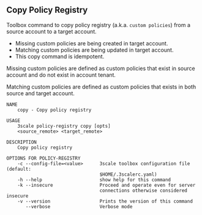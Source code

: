 ## Copy Policy Registry

Toolbox command to copy policy registry (a.k.a. `custom policies`) from a source account to a target account.
* Missing custom policies are being created in target account.
* Matching custom policies are being updated in target account.
* This copy command is idempotent.

Missing custom policies are defined as custom policies that exist in source account and do not exist in account tenant.

Matching custom policies are defined as custom policies that exists in both source and target account.

```shell
NAME
    copy - Copy policy registry

USAGE
    3scale policy-registry copy [opts]
    <source_remote> <target_remote>

DESCRIPTION
    Copy policy registry

OPTIONS FOR POLICY-REGISTRY
    -c --config-file=<value>      3scale toolbox configuration file (default:
                                  $HOME/.3scalerc.yaml)
    -h --help                     show help for this command
    -k --insecure                 Proceed and operate even for server
                                  connections otherwise considered insecure
    -v --version                  Prints the version of this command
       --verbose                  Verbose mode
```
